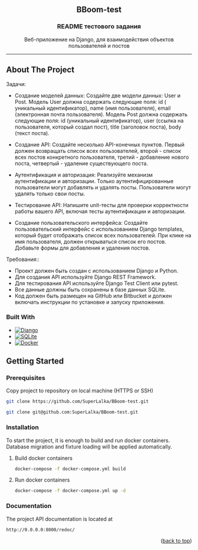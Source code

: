 <!-- PROJECT LOGO -->
<div align="center">
  <h2>BBoom-test</h2>

  <h3 align="center">README тестового задания</h3>

  <p align="center">
    Веб-приложение на Django, для взаимодействия объектов пользователей и постов
  </p>
</div>

<a name="readme-top"></a>

<hr>

<!-- ABOUT THE PROJECT -->
## About The Project

Задачи:
* Создание моделей данных: Создайте две модели данных: User и Post. Модель User должна содержать следующие поля: id (
уникальный идентификатор), name (имя пользователя), email (электронная почта пользователя). Модель Post должна содержать
следующие поля: id (уникальный идентификатор), user (ссылка на пользователя, который создал пост), title (заголовок
поста), body (текст поста).

* Создание API: Создайте несколько API-конечных пунктов. Первый должен возвращать список всех пользователей, второй -
список всех постов конкретного пользователя, третий - добавление нового поста, четвертый - удаление существующего поста.

* Аутентификация и авторизация: Реализуйте механизм аутентификации и авторизации. Только аутентифицированные пользователи
могут добавлять и удалять посты. Пользователи могут удалять только свои посты.

* Тестирование API: Напишите unit-тесты для проверки корректности работы вашего API, включая тесты аутентификации и
авторизации.

* Создание пользовательского интерфейса: Создайте пользовательский интерфейс с использованием Django templates, который
будет отображать список всех пользователей. При клике на имя пользователя, должен открываться список его постов.
Добавьте формы для добавления и удаления постов.


Требования::
* Проект должен быть создан с использованием Django и Python.
* Для создания API используйте Django REST Framework.
* Для тестирования API используйте Django Test Client или pytest.
* Все данные должны быть сохранены в базе данных SQLite.
* Код должен быть размещен на GitHub или Bitbucket и должен включать инструкции по установке и запуску приложения.

### Built With

* [![Django][Django-badge]][Django-url]
* [![SQLite][SQLite-badge]][SQLite-url]
* [![Docker][Docker-badge]][Docker-url]

<!-- GETTING STARTED -->
## Getting Started

### Prerequisites

Copy project to repository on local machine (HTTPS or SSH)
  ```sh
  git clone https://github.com/SuperLalka/BBoom-test.git
  ```
  ```sh
  git clone git@github.com:SuperLalka/BBoom-test.git
  ```

### Installation

To start the project, it is enough to build and run docker containers.
Database migration and fixture loading will be applied automatically.

1. Build docker containers
   ```sh
   docker-compose -f docker-compose.yml build
   ```
2. Run docker containers
   ```sh
   docker-compose -f docker-compose.yml up -d
   ```

### Documentation

The project API documentation is located at

    http://0.0.0.0:8000/redoc/

<p align="right">(<a href="#readme-top">back to top</a>)</p>

<!-- MARKDOWN LINKS & IMAGES -->
<!-- https://www.markdownguide.org/basic-syntax/#reference-style-links -->
[Django-badge]: https://img.shields.io/badge/django-%23092E20.svg?style=for-the-badge&logo=django&logoColor=white
[Django-url]: https://docs.djangoproject.com/
[SQLite-badge]: https://img.shields.io/badge/sqlite-%2307405e.svg?style=for-the-badge&logo=sqlite&logoColor=white
[SQLite-url]: https://www.sqlite.org/
[Docker-badge]: https://img.shields.io/badge/docker-%230db7ed.svg?style=for-the-badge&logo=docker&logoColor=white
[Docker-url]: https://www.docker.com/
